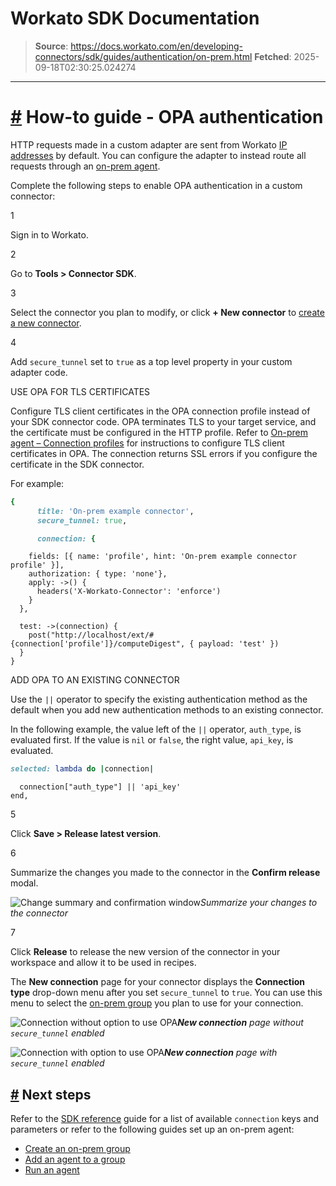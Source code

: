 # Workato SDK Documentation

> **Source**: https://docs.workato.com/en/developing-connectors/sdk/guides/authentication/on-prem.html
> **Fetched**: 2025-09-18T02:30:25.024274

---

# [#](<#how-to-guide-opa-authentication>) How-to guide - OPA authentication

HTTP requests made in a custom adapter are sent from Workato [IP addresses](</security/ip-allowlists.html#traffic-from-workato>) by default. You can configure the adapter to instead route all requests through an [on-prem agent](</on-prem.html>).

Complete the following steps to enable OPA authentication in a custom connector:

1

Sign in to Workato.

2

Go to **Tools > Connector SDK**.

3

Select the connector you plan to modify, or click **\+ New connector** to [create a new connector](</developing-connectors/sdk/guides/walkthrough.html#create-a-custom-connector>).

4

Add `secure_tunnel` set to `true` as a top level property in your custom adapter code.

USE OPA FOR TLS CERTIFICATES

Configure TLS client certificates in the OPA connection profile instead of your SDK connector code. OPA terminates TLS to your target service, and the certificate must be configured in the HTTP profile. Refer to [On-prem agent – Connection profiles](</on-prem/agents/connection/profile.html#http-profile>) for instructions to configure TLS client certificates in OPA. The connection returns SSL errors if you configure the certificate in the SDK connector.

For example:
```ruby
{
      title: 'On-prem example connector',
      secure_tunnel: true,

      connection: {
```
        fields: [{ name: 'profile', hint: 'On-prem example connector profile' }],
        authorization: { type: 'none'},
        apply: ->() {
          headers('X-Workato-Connector': 'enforce')
        }
      },

      test: ->(connection) {
        post("http://localhost/ext/#{connection['profile']}/computeDigest", { payload: 'test' })
      }
    }



ADD OPA TO AN EXISTING CONNECTOR

Use the `||` operator to specify the existing authentication method as the default when you add new authentication methods to an existing connector.

In the following example, the value left of the `||` operator, `auth_type`, is evaluated first. If the value is `nil` or `false`, the right value, `api_key`, is evaluated.
```ruby
selected: lambda do |connection|
```
      connection["auth_type"] || 'api_key'
    end,



5

Click **Save > Release latest version**.

6

Summarize the changes you made to the connector in the **Confirm release** modal.

![Change summary and confirmation window](/assets/img/confirm-version-release-window.561b4f2d.png)_Summarize your changes to the connector_

7

Click **Release** to release the new version of the connector in your workspace and allow it to be used in recipes.

The **New connection** page for your connector displays the **Connection type** drop-down menu after you set `secure_tunnel` to `true`. You can use this menu to select the [on-prem group](</on-prem/groups.html#on-prem-group>) you plan to use for your connection.

![Connection without option to use OPA](/assets/img/OPA-example-without-secure-tunnel.18090057.png)_**New connection** page without `secure_tunnel` enabled_

![Connection with option to use OPA](/assets/img/OPA-example-with-secure-tunnel.22653f76.png)_**New connection** page with `secure_tunnel` enabled_

## [#](<#next-steps>) Next steps

Refer to the [SDK reference](</developing-connectors/sdk/sdk-reference/connection.html>) guide for a list of available `connection` keys and parameters or refer to the following guides set up an on-prem agent:

  * [Create an on-prem group](</on-prem/groups/create-group.html>)
  * [Add an agent to a group](</on-prem/groups/add-agent.html>)
  * [Run an agent](</on-prem/agents/run.html>)

